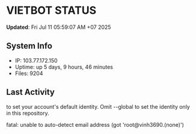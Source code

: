 # VIETBOT STATUS
**Updated**: Fri Jul 11 05:59:07 AM +07 2025

## System Info
- IP: 103.77.172.150
- Uptime: up 5 days, 9 hours, 46 minutes
- Files: 9204

## Last Activity

to set your account's default identity.
Omit --global to set the identity only in this repository.

fatal: unable to auto-detect email address (got 'root@vinh3690.(none)')

